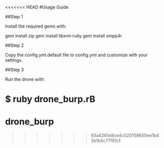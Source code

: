<<<<<<< HEAD
#Usage Guide

##Step 1

Install the required gems with:

gem install zip
gem install libxml-ruby
gem install xmpp4r

##Step 2

Copy the config.yml.default file to config.yml and customize with your settings.

##Step 3

Run the drone with:

$ ruby drone_burp.rB
=======
drone_burp
==========
>>>>>>> 93a4281e8ce4c020158650ee1b43b1b5c77f81cf
